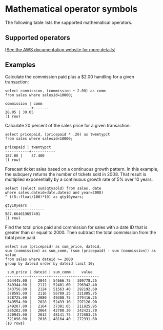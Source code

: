# Mathematical operator symbols<a name="r_OPERATOR_SYMBOLS"></a>

 The following table lists the supported mathematical operators\. 

## Supported operators<a name="r_OPERATOR_SYMBOLS-supported-operators"></a>

[\[See the AWS documentation website for more details\]](http://docs.aws.amazon.com/redshift/latest/dg/r_OPERATOR_SYMBOLS.html)

## Examples<a name="r_OPERATOR_SYMBOLS-examples"></a>

Calculate the commission paid plus a $2\.00 handling for a given transaction: 

```
select commission, (commission + 2.00) as comm
from sales where salesid=10000;

commission | comm
------------+-------
28.05 | 30.05
(1 row)
```

Calculate 20 percent of the sales price for a given transaction: 

```
select pricepaid, (pricepaid * .20) as twentypct
from sales where salesid=10000;

pricepaid | twentypct
-----------+-----------
187.00 |    37.400
(1 row)
```

Forecast ticket sales based on a continuous growth pattern\. In this example, the subquery returns the number of tickets sold in 2008\. That result is multiplied exponentially by a continuous growth rate of 5% over 10 years\. 

```
select (select sum(qtysold) from sales, date
where sales.dateid=date.dateid and year=2008)
^ ((5::float/100)*10) as qty10years;

qty10years
------------------
587.664019657491
(1 row)
```

Find the total price paid and commission for sales with a date ID that is greater than or equal to 2000\. Then subtract the total commission from the total price paid\. 

```
select sum (pricepaid) as sum_price, dateid,
sum (commission) as sum_comm, (sum (pricepaid) - sum (commission)) as value
from sales where dateid >= 2000
group by dateid order by dateid limit 10;

 sum_price | dateid | sum_comm |   value
-----------+--------+----------+-----------
 364445.00 |   2044 | 54666.75 | 309778.25
 349344.00 |   2112 | 52401.60 | 296942.40
 343756.00 |   2124 | 51563.40 | 292192.60
 378595.00 |   2116 | 56789.25 | 321805.75
 328725.00 |   2080 | 49308.75 | 279416.25
 349554.00 |   2028 | 52433.10 | 297120.90
 249207.00 |   2164 | 37381.05 | 211825.95
 285202.00 |   2064 | 42780.30 | 242421.70
 320945.00 |   2012 | 48141.75 | 272803.25
 321096.00 |   2016 | 48164.40 | 272931.60
(10 rows)
```